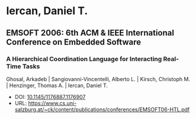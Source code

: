 # Iercan, Daniel T.

## EMSOFT 2006: 6th ACM & IEEE International Conference on Embedded Software

### A Hierarchical Coordination Language for Interacting Real-Time Tasks
Ghosal, Arkadeb | Sangiovanni-Vincentelli, Alberto L. | Kirsch, Christoph M. | Henzinger, Thomas A. | Iercan, Daniel T.
* DOI: [10.1145/1176887.1176907](https://doi.org/10.1145/1176887.1176907)
* URL: <https://www.cs.uni-salzburg.at/~ck/content/publications/conferences/EMSOFT06-HTL.pdf>


